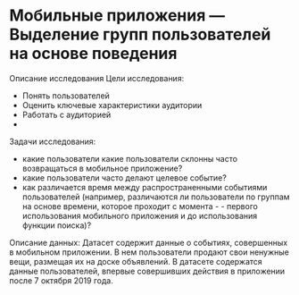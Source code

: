# **Мобильные приложения — Выделение групп пользователей на основе поведения**

Описание исследования
Цели исследования:

- Понять пользователей
- Оценить ключевые характеристики аудитории
- Работать с аудиторией
- 
Задачи исследования:

- какие пользователи какие пользователи склонны часто возвращаться в мобильное приложение?
- какие пользователи часто делают целевое событие?
- как различается время между распространенными событиями пользователей (например, различаются ли пользователи по группам на основе времени, которое проходит с момента - - первого использования мобильного приложения и до использования функции поиска)?

Описание данных: Датасет содержит данные о событиях, совершенных в мобильном приложении. В нем пользователи продают свои ненужные вещи, размещая их на доске объявлений. В датасете содержатся данные пользователей, впервые совершивших действия в приложении после 7 октября 2019 года.
